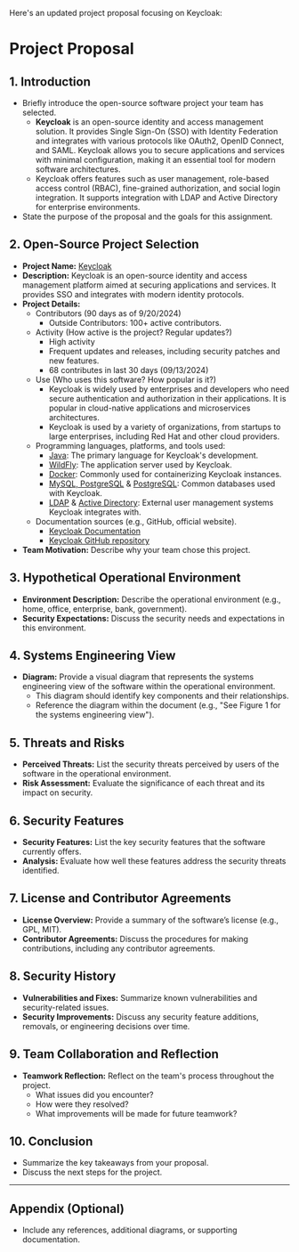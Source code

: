 Here's an updated project proposal focusing on Keycloak:

# Project Proposal

## 1. Introduction
- Briefly introduce the open-source software project your team has selected.
  - **Keycloak** is an open-source identity and access management solution. It provides Single Sign-On (SSO) with Identity Federation and integrates with various protocols like OAuth2, OpenID Connect, and SAML. Keycloak allows you to secure applications and services with minimal configuration, making it an essential tool for modern software architectures.
  - Keycloak offers features such as user management, role-based access control (RBAC), fine-grained authorization, and social login integration. It supports integration with LDAP and Active Directory for enterprise environments.
- State the purpose of the proposal and the goals for this assignment.

## 2. Open-Source Project Selection
- **Project Name:** [Keycloak](https://github.com/keycloak/keycloak)
- **Description:** Keycloak is an open-source identity and access management platform aimed at securing applications and services. It provides SSO and integrates with modern identity protocols.
- **Project Details:**
  - Contributors (90 days as of 9/20/2024)
    - Outside Contributors: 100+ active contributors.
  - Activity (How active is the project? Regular updates?)
    - High activity
    - Frequent updates and releases, including security patches and new features.
    - 68 contributes in last 30 days (09/13/2024)
  - Use (Who uses this software? How popular is it?)
    - Keycloak is widely used by enterprises and developers who need secure authentication and authorization in their applications. It is popular in cloud-native applications and microservices architectures.
    - Keycloak is used by a variety of organizations, from startups to large enterprises, including Red Hat and other cloud providers.
  - Programming languages, platforms, and tools used:
    - [Java](https://www.oracle.com/java/): The primary language for Keycloak's development.
    - [WildFly](https://www.wildfly.org): The application server used by Keycloak.
    - [Docker](https://www.docker.com): Commonly used for containerizing Keycloak instances.
    - [MySQL, PostgreSQL](https://www.mysql.com) & [PostgreSQL](https://www.postgresql.org): Common databases used with Keycloak.
    - [LDAP](https://ldap.com) & [Active Directory](https://docs.microsoft.com/en-us/windows-server/identity/active-directory): External user management systems Keycloak integrates with.
  - Documentation sources (e.g., GitHub, official website).
    - [Keycloak Documentation](https://www.keycloak.org/documentation)
    - [Keycloak GitHub repository](https://github.com/keycloak/keycloak)
- **Team Motivation:** Describe why your team chose this project.

## 3. Hypothetical Operational Environment
- **Environment Description:** Describe the operational environment (e.g., home, office, enterprise, bank, government).
- **Security Expectations:** Discuss the security needs and expectations in this environment.

## 4. Systems Engineering View
- **Diagram:** Provide a visual diagram that represents the systems engineering view of the software within the operational environment.
  - This diagram should identify key components and their relationships.
  - Reference the diagram within the document (e.g., "See Figure 1 for the systems engineering view").
  
## 5. Threats and Risks
- **Perceived Threats:** List the security threats perceived by users of the software in the operational environment.
- **Risk Assessment:** Evaluate the significance of each threat and its impact on security.

## 6. Security Features
- **Security Features:** List the key security features that the software currently offers.
- **Analysis:** Evaluate how well these features address the security threats identified.

## 7. License and Contributor Agreements
- **License Overview:** Provide a summary of the software’s license (e.g., GPL, MIT).
- **Contributor Agreements:** Discuss the procedures for making contributions, including any contributor agreements.

## 8. Security History
- **Vulnerabilities and Fixes:** Summarize known vulnerabilities and security-related issues.
- **Security Improvements:** Discuss any security feature additions, removals, or engineering decisions over time.

## 9. Team Collaboration and Reflection
- **Teamwork Reflection:** Reflect on the team's process throughout the project.
  - What issues did you encounter?
  - How were they resolved?
  - What improvements will be made for future teamwork?

## 10. Conclusion
- Summarize the key takeaways from your proposal.
- Discuss the next steps for the project.

---

## Appendix (Optional)
- Include any references, additional diagrams, or supporting documentation.
